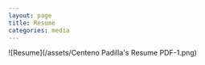 ```yaml
---
layout: page
title: Resume
categories: media
---
```



![Resume](/assets/Centeno Padilla's Resume PDF-1.png)

